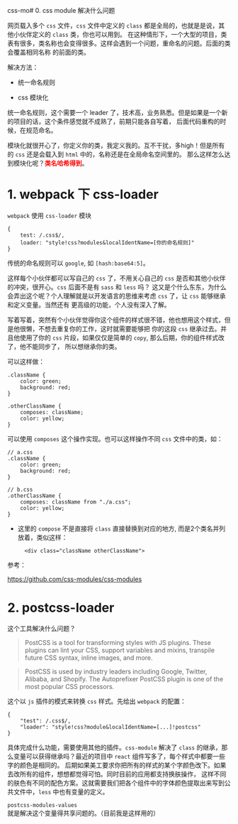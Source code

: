css-mo# 0. css module 解决什么问题

网页载入多个 `css` 文件，`css` 文件中定义的 `class` 都是全局的，也就是是说，其他小伙伴定义的 `class` 类，你也可以用到。
在这种情形下，一个大型的项目，类表有很多，类名称也会变得很多。这样会遇到一个问题，重命名的问题。后面的类会覆盖相同名称
的前面的类。

解决方法：

- 统一命名规则

- css 模块化

统一命名规则，这个需要一个 leader 了，技术高，业务熟悉。但是如果是一个新的项目的话，这个条件感觉就不成熟了，前期只能各自写着，
后面代码重构的时候，在规范命名。

模块化就很开心了，你定义你的类，我定义我的。互不干扰，多high！但是所有的 `css` 还是会载入到 `html` 中的，名称还是在全局命名空间里的。
那么这样怎么达到模块化呢？<b style='color: red'>类名哈希得到</b>。

# 1. webpack 下 css-loader

`webpack` 使用 `css-loader` 模块

	{
		test: /.css$/,
		loader: "style!css?modules&localIdentName=[你的命名规则]"	
	}

传统的命名规则可以 `google`, 如 `[hash:base64:5]`。

这样每个小伙伴都可以写自己的 `css` 了，不用关心自己的 `css` 是否和其他小伙伴的冲突，很开心。`css` 后面不是有 `sass` 和 `less` 吗？
这又是个什么东东，为什么会弄出这个呢？个人理解就是以开发语言的思维来考虑 `css` 了，让 `css` 能够继承和定义变量。当然还有
更高级的功能，个人没有深入了解。

写着写着，突然有个小伙伴觉得你这个组件的样式很不错，他也想用这个样式，但是他很懒，不想去重复你的工作，这时就需要能够把
你的这段 `css` 继承过去。并且他使用了你的 `css` 片段，如果仅仅是简单的 `copy`, 那么后期，你的组件样式改了，他不能同步了，
所以想继承你的类。

可以这样做：

	.className {
		color: green;
		background: red;
	}

	.otherClassName {
		composes: className;
		color: yellow;
	}

可以使用 `composes` 这个操作实现。也可以这样操作不同 `css` 文件中的类，如：

	// a.css
	.className {
		color: green;
		background: red;
	}

	// b.css
	.otherClassName {
		composes: className from "./a.css";
		color: yellow;
	}

- 这里的 `compose` 不是直接将 `class` 直接替换到对应的地方, 而是2个类名并列放着，类似这样： 

		<div class="className otherClassName">

参考：

<https://github.com/css-modules/css-modules>

# 2. postcss-loader

这个工具解决什么问题？

> PostCSS is a tool for transforming styles with JS plugins. These plugins can lint your CSS, support variables and mixins, transpile future CSS syntax, inline images, and more.

> PostCSS is used by industry leaders including Google, Twitter, Alibaba, and Shopify. The Autoprefixer PostCSS plugin is one of the most popular CSS processors.

这个以 `js` 插件的模式来转换 `css` 样式。先给出 `webpack` 的配置：


	{
		"test": /.css$/,
		"loader": "style!css?module&localIdentName=[...]!postcss"
	}

具体完成什么功能，需要使用其他的插件。`css-module` 解决了 `class` 的继承，那么变量可以获得继承吗？最近的项目中 `react` 组件写多了，每个样式中都要一些字的颜色是相同的。
后期如果美工要求你把所有的样式的某个字颜色改下。如果去改所有的组件，想想都觉得可怕。同时目前的应用都支持换肤操作，
这样不同的肤色有不同的配色方案。这就需要我们把各个组件中的字体颜色提取出来写到公共文件中，`less` 中也有变量的定义。

`postcss-modules-values` 就是解决这个变量得共享问题的。（目前我是这样用的）